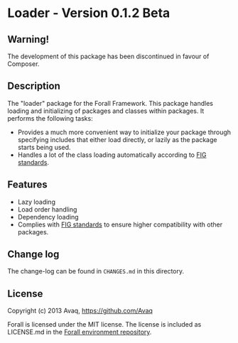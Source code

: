 # Loader - Version 0.1.2 Beta

## Warning!

The development of this package has been discontinued in favour of Composer.

## Description

The "loader" package for the Forall Framework. This package handles loading and
initializing of packages and classes within packages. It performs the following tasks:

* Provides a much more convenient way to initialize your package through specifying
  includes that either load directly, or lazily as the package starts being used.
* Handles a lot of the class loading automatically according to
  [FIG standards](https://github.com/php-fig/fig-standards/blob/master/accepted/PSR-0.md).

## Features

* Lazy loading
* Load order handling
* Dependency loading
* Complies with 
  [FIG standards](https://github.com/php-fig/fig-standards/blob/master/accepted/PSR-0.md)
  to ensure higher compatibility with other packages.

## Change log

The change-log can be found in `CHANGES.md` in this directory.

## License

Copyright (c) 2013 Avaq, https://github.com/Avaq

Forall is licensed under the MIT license. The license is included as LICENSE.md in the 
[Forall environment repository](https://github.com/ForallFramework/Forall).
